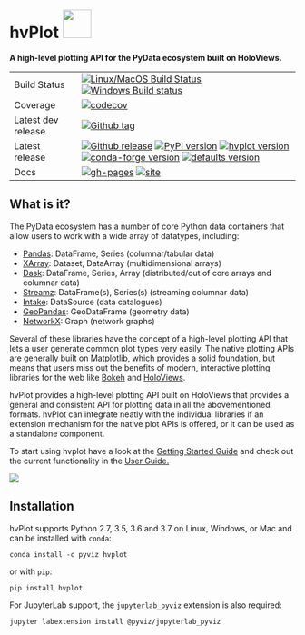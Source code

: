 <h1>
hvPlot <img src="/doc/_static/hvplot-logo.png" width="50" height="50">
</h1>

**A high-level plotting API for the PyData ecosystem built on HoloViews.**

|    |    |
| --- | --- |
| Build Status | [![Linux/MacOS Build Status](https://travis-ci.org/pyviz/hvplot.svg?branch=master)](https://travis-ci.org/pyviz/hvplot) [![Windows Build status](https://img.shields.io/appveyor/ci/pyviz/hvplot/master.svg)](https://ci.appveyor.com/project/pyviz/hvplot/branch/master) |
| Coverage | [![codecov](https://codecov.io/gh/pyviz/hvplot/branch/master/graph/badge.svg)](https://codecov.io/gh/pyviz/hvplot) |
| Latest dev release | [![Github tag](https://img.shields.io/github/tag/pyviz/hvplot.svg?colorB=bbcc00)](https://github.com/pyviz/hvplot/tags) |
| Latest release | [![Github release](https://img.shields.io/github/release/pyviz/hvplot.svg?colorB=bbcc00)](https://github.com/pyviz/hvplot/releases) [![PyPI version](https://img.shields.io/pypi/v/hvplot.svg?colorB=44aaff)](https://pypi.python.org/pypi/hvplot) [![hvplot version](https://img.shields.io/conda/v/pyviz/hvplot.svg?colorB=00ccbb&style=flat)](https://anaconda.org/pyviz/hvplot) [![conda-forge version](https://img.shields.io/conda/v/conda-forge/hvplot.svg?label=conda%7Cconda-forge&colorB=aa77dd)](https://anaconda.org/conda-forge/hvplot) [![defaults version](https://img.shields.io/conda/v/anaconda/hvplot.svg?label=conda%7Cdefaults&style=flat)](https://anaconda.org/anaconda/hvplot) |
| Docs | [![gh-pages](https://img.shields.io/github/last-commit/pyviz/hvplot/gh-pages.svg)](https://github.com/pyviz/hvplot/tree/gh-pages) [![site](https://img.shields.io/website-up-down-green-red/http/hvplot.pyviz.org.svg)](http://hvplot.pyviz.org) |

## What is it?

The PyData ecosystem has a number of core Python data containers that allow users to work with a wide array of datatypes, including:

* [Pandas](http://pandas.pydata.org): DataFrame, Series (columnar/tabular data)
* [XArray](http://xarray.pydata.org): Dataset, DataArray (multidimensional arrays)
* [Dask](http://dask.pydata.org): DataFrame, Series, Array (distributed/out of core arrays and columnar data)
* [Streamz](http://streamz.readthedocs.io): DataFrame(s), Series(s) (streaming columnar data)
* [Intake](http://github.com/ContinuumIO/intake): DataSource (data catalogues)
* [GeoPandas](http://geopandas.org): GeoDataFrame (geometry data)
* [NetworkX](https://networkx.github.io/documentation/stable/): Graph (network graphs)

Several of these libraries have the concept of a high-level plotting API that lets a user generate common plot types very easily. The native plotting APIs are generally built on [Matplotlib](http://matplotlib.org), which provides a solid foundation, but means that users miss out the benefits of modern, interactive plotting libraries for the web like [Bokeh](http://bokeh.pydata.org) and [HoloViews](http://holoviews.org).

hvPlot provides a high-level plotting API built on HoloViews that provides a general and consistent API for plotting data in all the abovementioned formats. hvPlot can integrate neatly with the individual libraries if an extension mechanism for the native plot APIs is offered, or it can be used as a standalone component.

To start using hvplot have a look at the [Getting Started Guide](https://pyviz.github.io/hvplot/getting_started/index.html) and check out the current functionality in the [User Guide.](https://pyviz.github.io/hvplot/user_guide/index.html)

<img src="http://blog.pyviz.org/images/hvplot_collage.png">

## Installation

hvPlot supports Python 2.7, 3.5, 3.6 and 3.7 on Linux, Windows, or Mac and can be installed with ``conda``:

```
conda install -c pyviz hvplot
```

or with ``pip``:

```
pip install hvplot
```

For JupyterLab support, the ``jupyterlab_pyviz`` extension is also required:

```
jupyter labextension install @pyviz/jupyterlab_pyviz
```

